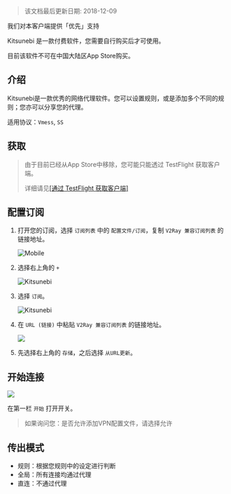 > 该文档最后更新日期: 2018-12-09

<p class="info">我们对本客户端提供「优先」支持</p>
<p class="tip">Kitsunebi 是一款付费软件，您需要自行购买后才可使用。</p>
<p class="tip">目前该软件不可在中国大陆区App Store购买。</p>

## 介绍

Kitsunebi是一款优秀的网络代理软件。您可以设置规则，或是添加多个不同的规则；您亦可以分享您的代理。

适用协议：`Vmess`, `SS`

## 获取

> 由于目前已经从App Store中移除，您可能只能透过 TestFlight 获取客户端。
> 
> 详细请见[[通过 TestFlight 获取客户端]](/ios/testflight)

## 配置订阅

1. 打开您的订阅，选择 `订阅列表` 中的 `配置文件/订阅`，复制 `V2Ray 兼容订阅列表` 的链接地址。

	![Mobile](https://img.niconode.net/2018120915233773023dqQCNAVX0DEPe3W.jpg)

2. 选择右上角的 `+`

	![Kitsunebi](https://img.niconode.net/2018120915324362841eiOhhYztKvOwwpE.png)
	
3. 选择 `订阅`。

	![Kitsunebi](https://img.niconode.net/2018120915331529051Eco4LEt6ewJk4yi.png)
	
4. 在 `URL (链接)` 中粘贴 `V2Ray 兼容订阅列表` 的链接地址。

	![](https://img.niconode.net/2018120915333731622AyKNiVJb18HJhTY.png)
	
5. 先选择右上角的 `存储`，之后选择 `从URL更新`。


## 开始连接

![](https://img.niconode.net/2018110616425396723U7pvEXzcmpk0Xx2.jpg)

在第一栏 `开始` 打开开关。
> 如果询问您：是否允许添加VPN配置文件，请选择允许

## 传出模式

- 规则：根据您规则中的设定进行判断
- 全局：所有连接均通过代理
- 直连：不通过代理